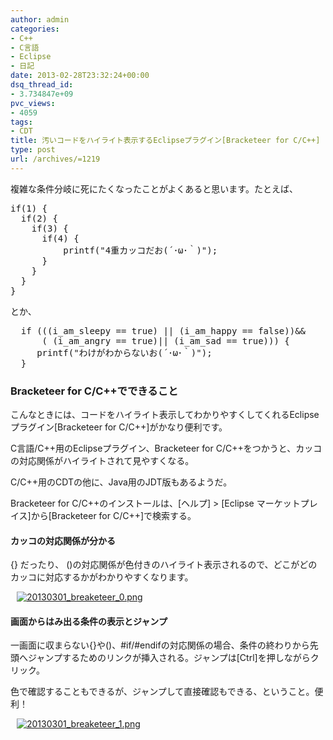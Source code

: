 ```yaml
---
author: admin
categories:
- C++
- C言語
- Eclipse
- 日記
date: 2013-02-28T23:32:24+00:00
dsq_thread_id:
- 3.734847e+09
pvc_views:
- 4059
tags:
- CDT
title: 汚いコードをハイライト表示するEclipseプラグイン[Bracketeer for C/C++]
type: post
url: /archives/=1219
---
```


複雑な条件分岐に死にたくなったことがよくあると思います。たとえば、

<div style="padding-bottom: 0px; margin: 0px; padding-left: 0px; padding-right: 0px; display: inline; float: none; padding-top: 0px" id="scid:812469c5-0cb0-4c63-8c15-c81123a09de7:38a3614b-997f-4546-86eb-33f05bfe4adc" class="wlWriterEditableSmartContent">
  <pre name="code" class="c">if(1) {
  if(2) {
    if(3) {
      if(4) {
          printf("4重カッコだお(´･ω･｀)");
      }
    }
  }
} </pre>
</div>

とか、

<div style="padding-bottom: 0px; margin: 0px; padding-left: 0px; padding-right: 0px; display: inline; float: none; padding-top: 0px" id="scid:812469c5-0cb0-4c63-8c15-c81123a09de7:be0a45ed-db6d-44d6-b477-e878df803db7" class="wlWriterEditableSmartContent">
  <pre name="code" class="c">  if (((i_am_sleepy == true) || (i_am_happy == false))&&
      ( (i_am_angry == true)|| (i_am_sad == true))) {
     printf("わけがわからないお(´･ω･｀)");
  }
</pre>
</div>

### Bracketeer for C/C++でできること

こんなときには、コードをハイライト表示してわかりやすくしてくれるEclipseプラグイン[Bracketeer for C/C++]がかなり便利です。 

C言語/C++用のEclipseプラグイン、Bracketeer for C/C++をつかうと、カッコの対応関係がハイライトされて見やすくなる。

C/C++用のCDTの他に、Java用のJDT版もあるようだ。

Bracketeer for C/C++のインストールは、[ヘルプ] > [Eclipse マーケットプレイス]から[Bracketeer for C/C++]で検索する。

#### カッコの対応関係が分かる

{} だったり、 ()の対応関係が色付きのハイライト表示されるので、どこがどのカッコに対応するかがわかりやすくなります。

<div style="padding-bottom: 0px; margin: 0px; padding-left: 10px; padding-right: 10px; display: inline; float: none; padding-top: 0px" id="scid:887EC618-8FBE-49a5-A908-2339AF2EC531:e787dc97-7a5a-40f5-af7a-99f4c9780006" class="wlWriterEditableSmartContent">
  <a target="_blank" href="https://picasaweb.google.com/111104490436597119823/Futurismo?authkey=Gv1sRgCM-A3fCH6v_BOQ#5850149280665977266"><img style="border: none; padding: 0px; margin: 0px" alt="20130301_breaketeer_0.png" src="http://lh4.ggpht.com/-mqIaH90N-lM/US_nxn0aQbI/AAAAAAAAAJA/skL0vzsMj-0/20130301_breaketeer_0.png" /></a>
</div>

#### 画面からはみ出る条件の表示とジャンプ

一画面に収まらない{}や()、#if/#endifの対応関係の場合、条件の終わりから先頭へジャンプするためのリンクが挿入される。ジャンプは[Ctrl]を押しながらクリック。

色で確認することもできるが、ジャンプして直接確認もできる、ということ。便利！

<div style="padding-bottom: 0px; margin: 0px; padding-left: 10px; padding-right: 10px; display: inline; float: none; padding-top: 0px" id="scid:887EC618-8FBE-49a5-A908-2339AF2EC531:ce7572a2-a120-403b-999a-c7464c9041f9" class="wlWriterEditableSmartContent">
  <a target="_blank" href="https://picasaweb.google.com/111104490436597119823/Futurismo?authkey=Gv1sRgCM-A3fCH6v_BOQ#5850149281210851346"><img style="border: none; padding: 0px; margin: 0px" alt="20130301_breaketeer_1.png" src="http://lh6.ggpht.com/-xUBkcy-atI8/US_nxp2UYBI/AAAAAAAAAI8/9U1R6ZC0UkI/20130301_breaketeer_1.png" /></a>
</div>